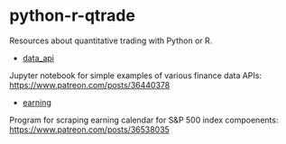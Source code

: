 # python-r-qtrade
Resources about quantitative trading with Python or R.

* [data_api](https://github.com/willbillionquant/python-r-qtrade/tree/master/data_api)

Jupyter notebook for simple examples of various finance data APIs: https://www.patreon.com/posts/36440378

* [earning](https://github.com/willbillionquant/python-r-qtrade/tree/master/earning)

Program for scraping earning calendar for S&P 500 index compoenents: https://www.patreon.com/posts/36538035


